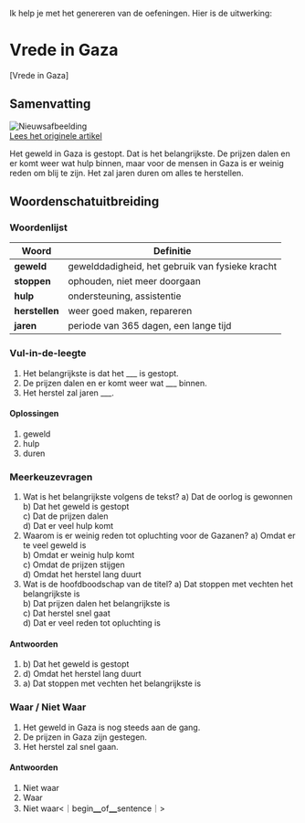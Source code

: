 Ik help je met het genereren van de oefeningen. Hier is de uitwerking:

# Vrede in Gaza

[Vrede in Gaza]

## Samenvatting

![Nieuwsafbeelding](https://prod-img.standaard.be/public/nieuws/ur341y-ds-actua-wide.00-03-29-12.still003.png/alternates/BASE_SIXTEEN_NINE/DS%20ACTUA%20Wide.00_03_29_12.Still003.png)   
[Lees het originele artikel](https://www.standaard.be/buitenland/het-belangrijkste-is-dat-het-doden-bombarderen-en-vernietigen-is-gestopt.-dat-is-het-enige-wat-echt-telt/97851867.html)

Het geweld in Gaza is gestopt. Dat is het belangrijkste. De prijzen dalen en er komt weer wat hulp binnen, maar voor de mensen in Gaza is er weinig reden om blij te zijn. Het zal jaren duren om alles te herstellen.

## Woordenschatuitbreiding

### Woordenlijst

| Woord | Definitie |
|-------|-----------|
| **geweld** | gewelddadigheid, het gebruik van fysieke kracht |
| **stoppen** | ophouden, niet meer doorgaan |
| **hulp** | ondersteuning, assistentie |
| **herstellen** | weer goed maken, repareren |
| **jaren** | periode van 365 dagen, een lange tijd |

### Vul-in-de-leegte
1. Het belangrijkste is dat het ___ is gestopt.
2. De prijzen dalen en er komt weer wat ___ binnen.
3. Het herstel zal jaren ___.
#### Oplossingen
1. geweld
2. hulp
3. duren

### Meerkeuzevragen
1. Wat is het belangrijkste volgens de tekst?
   a) Dat de oorlog is gewonnen  
   b) Dat het geweld is gestopt  
   c) Dat de prijzen dalen  
   d) Dat er veel hulp komt  
2. Waarom is er weinig reden tot opluchting voor de Gazanen?
   a) Omdat er te veel geweld is  
   b) Omdat er weinig hulp komt  
   c) Omdat de prijzen stijgen  
   d) Omdat het herstel lang duurt  
3. Wat is de hoofdboodschap van de titel?
   a) Dat stoppen met vechten het belangrijkste is  
   b) Dat prijzen dalen het belangrijkste is  
   c) Dat herstel snel gaat  
   d) Dat er veel reden tot opluchting is  
#### Antwoorden
1. b) Dat het geweld is gestopt
2. d) Omdat het herstel lang duurt
3. a) Dat stoppen met vechten het belangrijkste is

### Waar / Niet Waar
1. Het geweld in Gaza is nog steeds aan de gang.
2. De prijzen in Gaza zijn gestegen.
3. Het herstel zal snel gaan.
#### Antwoorden
1. Niet waar
2. Waar
3. Niet waar<｜begin▁of▁sentence｜>